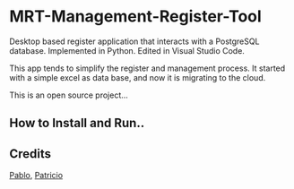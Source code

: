 # MRT-Management-Register-Tool

Desktop based register application that interacts with a PostgreSQL database. Implemented in Python. Edited in Visual Studio Code.

This app tends to simplify the register and management process. It started with a simple excel as data base, and now it is migrating to the cloud.

This is an open source project...

## How to Install and Run..

## Credits

[Pablo](https://github.com/luischavez23), [Patricio](https://github.com/PatrickAngel0208)

